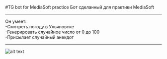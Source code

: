 #TG bot for MediaSoft practice
Бот сделанный для практики MediaSoft
***
Он умеет: <br>
-Смотреть погоду в Ульяновске <br>
-Генерировать случайное число от 0 до 100 <br>
-Присылает случайный анекдот <br>
***
![alt text](https://sun9-17.userapi.com/c857020/v857020783/106acb/6ivhCAmNKbc.jpg "")
